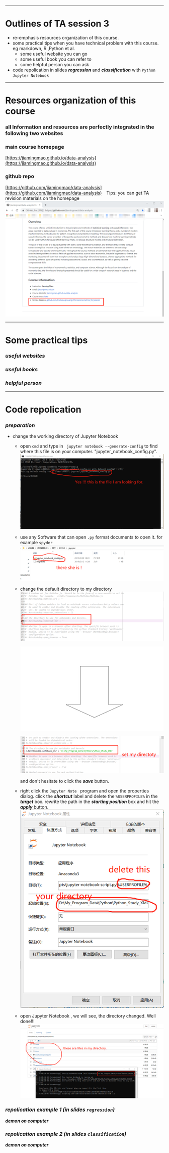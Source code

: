 ***
# Outlines of TA session 3 #
- re-emphasis resources organization of this course.
- some practical tips when you have technical problem with this course. eg markdown, R ,Python et al.
   - some useful website you can go
   - some useful book you can refer to
   - some helpful person you can ask 
- code repolication in slides ***regression*** and ***classification***  with `Python Jupyter Notebook`
***

# Resources organization of this course
### all Information and resources are perfectly integrated in the following two websites
### main course homepage
[https://jiamingmao.github.io/data-analysis](https://jiamingmao.github.io/data-analysis)
### github repo
[https://github.com/jiamingmao/data-analysis](https://github.com/jiamingmao/data-analysis)
&ensp;
Tips: you can get TA revision materials on the homepage
    ![review](Figures/review.png)
***
# Some practical tips
### _useful websites_
### _useful books_
### _helpful person_

***
# Code repolication
### _preparation_
- change the working directory of Jupyter Notebook
  - open `cmd` and type in ` jupyter notebook --generate-config` to find where this file is on your computer.  "jupyter_notebook_config.py".
    ![directory](Figures/directory.png)

  - use any Software that can open `.py` format documents to open it. for example `spyder`
    ![root](Figures/root.png)

  - change the default directory to my directory
    ![change_before](Figures/change1.png)

    ![arrow](Figures/arrow.png)

    ![change_after](Figures/change2.png)

    and don't hesitate to click the ***save*** button.
  - right click the `Jupyter Note ` program  and open the  properties dialog. click the ***shortcut*** label and delete the `%USERPROFILE%` in the ***target*** box. rewrite  the path in the  ***starting position*** box and hit the ***apply*** button.
     ![property](Figures/property.png)

  - open Jupyter Notebook , we will see, the directory changed. Well done!!!
     ![interface](Figures/reopen.png)


### _repolication example 1 (in slides `regression`)_
 ***demon on computer***

### _repolication example 2 (in slides `classification`)_
 ***demon on computer***
